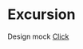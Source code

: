 # Excursion

Design mock [Click](https://content.codecademy.com/programs/freelance-one/excursion/mocks/excursion.png)
